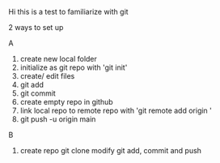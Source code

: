 Hi this is a test to familiarize with git

2 ways to set up

A
1. create new local folder
2. initialize as git repo with 'git init'
3. create/ edit files
4. git add
5. git commit
6. create empty repo in github
7. link local repo to remote repo with 'git remote add origin <url>'
8. git push -u origin main

B
1. create repo
git clone
modify
git add, commit and push